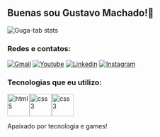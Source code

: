 ## Buenas sou Gustavo Machado!🖖

![Guga-tab stats](https://github-readme-stats.vercel.app/api?username=Guga-tab&show_icons=true&theme=tokyonight)

### Redes e contatos:

[![Gmail](https://img.shields.io/badge/Gmail-D14836?style=for-the-badge&logo=gmail&logoColor=white)](gustavomachado.521@gmail.com)
[![Youtube](https://img.shields.io/badge/YouTube-FF0000?style=for-the-badge&logo=youtube&logoColor=white)](youtube.com/c/gugagamerr)
[![Linkedin](https://img.shields.io/badge/LinkedIn-0077B5?style=for-the-badge&logo=linkedin&logoColor=white)](https://www.linkedin.com/in/gustavo-machado-8a1220247/)
[![Instagram](https://img.shields.io/badge/Instagram-E4405F?style=for-the-badge&logo=instagram&logoColor=white)](https://www.linkedin.com/in/gustavo-machado-8a1220247/)


###  Tecnologias que eu utilizo:

<div style="display: flex;"></br>
 <img style="width: 50px; height: 50px" alt="html5"src="https://logospng.org/download/html-5/logo-html-5-1536.png">
 <img style="width: 50px; height: 50px" alt="css3"src="https://logospng.org/download/css-3/logo-css-3-2048.png">
 <img style="width: 50px; height: 50px" alt="css3"src="https://logospng.org/download/javascript/logo-javascript-1024.png">
</div>

Apaixado por tecnologia e games!
